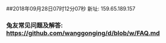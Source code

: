 ##2018年09月28日07时12分07秒 新址: 159.65.189.157
### 兔友常见问题及解答: https://github.com/wanggonging/d/blob/w/FAQ.md
